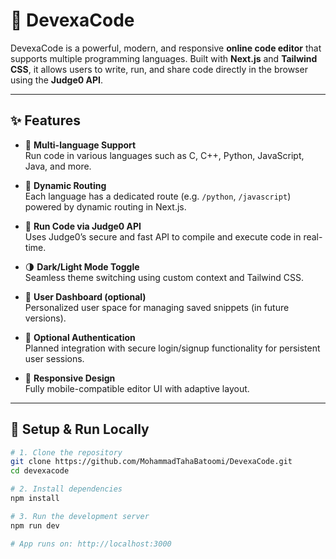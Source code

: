 # 🚀 DevexaCode

DevexaCode is a powerful, modern, and responsive **online code editor** that supports multiple programming languages. Built with **Next.js** and **Tailwind CSS**, it allows users to write, run, and share code directly in the browser using the **Judge0 API**.

---

## ✨ Features

- 🧠 **Multi-language Support**  
  Run code in various languages such as C, C++, Python, JavaScript, Java, and more.

- 🔄 **Dynamic Routing**  
  Each language has a dedicated route (e.g. `/python`, `/javascript`) powered by dynamic routing in Next.js.

- 🧪 **Run Code via Judge0 API**  
  Uses Judge0’s secure and fast API to compile and execute code in real-time.

- 🌗 **Dark/Light Mode Toggle**  
  Seamless theme switching using custom context and Tailwind CSS.

- 👤 **User Dashboard (optional)**  
  Personalized user space for managing saved snippets (in future versions).

- 🔐 **Optional Authentication**  
  Planned integration with secure login/signup functionality for persistent user sessions.

- 📱 **Responsive Design**  
  Fully mobile-compatible editor UI with adaptive layout.


---

## 🔧 Setup & Run Locally

```bash
# 1. Clone the repository
git clone https://github.com/MohammadTahaBatoomi/DevexaCode.git
cd devexacode

# 2. Install dependencies
npm install

# 3. Run the development server
npm run dev

# App runs on: http://localhost:3000

